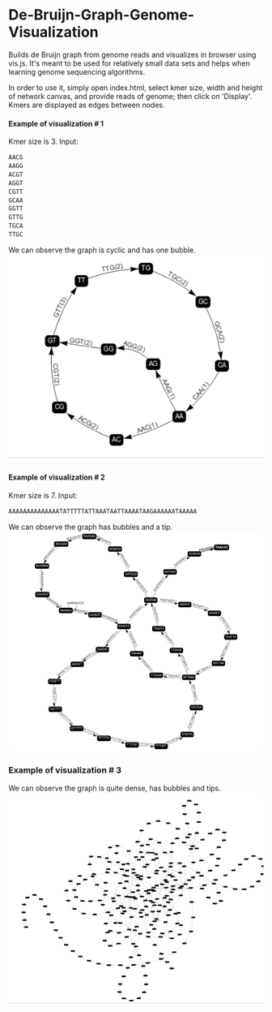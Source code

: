 # De-Bruijn-Graph-Genome-Visualization
Builds de Bruijn graph from genome reads and visualizes in browser using vis.js. It's meant to be used for relatively small data sets and helps when learning genome sequencing algorithms.

In order to use it, simply open index.html, select kmer size, width and height of network canvas, and provide reads of genome; then click on 'Display'. Kmers are displayed as edges between nodes.

#### Example of visualization # 1
Kmer size is 3. Input:
```python
AACG
AAGG
ACGT
AGGT
CGTT
GCAA
GGTT
GTTG
TGCA
TTGC
```
We can observe the graph is cyclic and has one bubble.
![Example](https://github.com/AndriiShostatskyi/De-Bruijn-Graph-Genome-Visualization/blob/master/imgExps/GraphExample_1.png)

#### Example of visualization # 2
Kmer size is 7. Input:
```python
AAAAAAAAAAAAAATATTTTTATTAAATAATTAAAATAAGAAAAAATAAAAA
```
We can observe the graph has bubbles and a tip.
![](https://github.com/AndriiShostatskyi/De-Bruijn-Graph-Genome-Visualization/blob/master/imgExps/GraphExample_2.png)

### Example of visualization # 3
We can observe the graph is quite dense, has bubbles and tips.
![](https://github.com/AndriiShostatskyi/De-Bruijn-Graph-Genome-Visualization/blob/master/imgExps/GraphExample_3.png)
